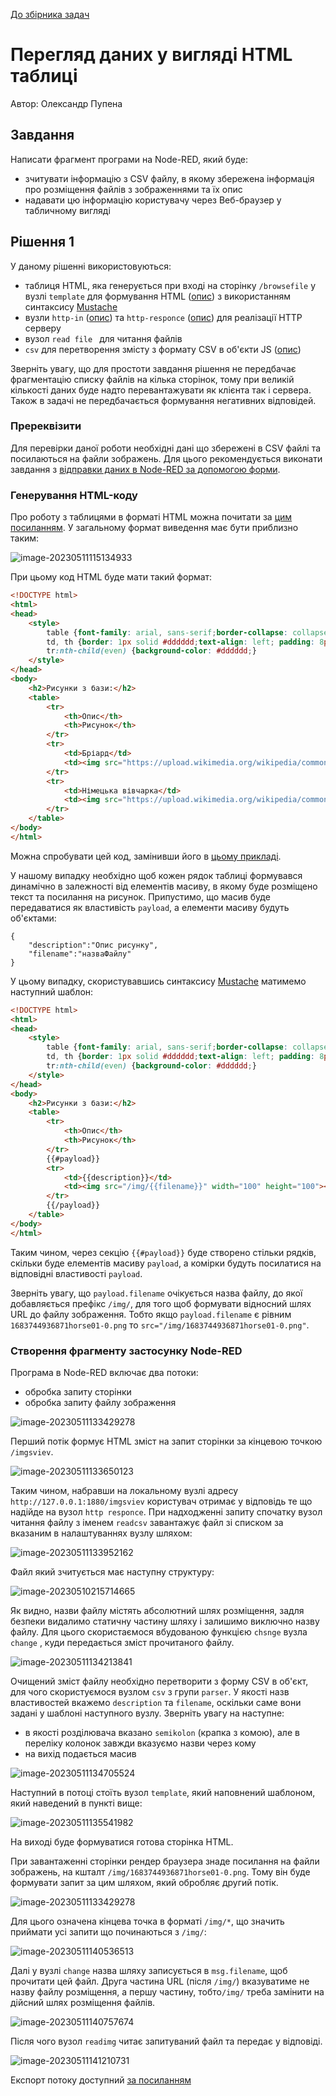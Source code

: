 [До збірника задач](README.md)

# Перегляд даних у вигляді HTML таблиці

Автор: Олександр Пупена

## Завдання

Написати фрагмент програми на Node-RED, який буде:

- зчитувати інформацію з CSV файлу, в якому збережена інформація про розміщення файлів з зображеннями та їх опис
- надавати цю інформацію користувачу через Веб-браузер у табличному вигляді 

## Рішення 1

У даному рішенні використовуються:

- таблиця HTML, яка генерується при вході на сторінку `/browsefile` у вузлі `template` для формування HTML ([опис](https://github.com/pupenasan/NodeREDGuidUKR/blob/master/base/1_4_1.md#template-%D1%88%D0%B0%D0%B1%D0%BB%D0%BE%D0%BD)) з використанням синтаксису [Mustache](https://github.com/pupenasan/NodeREDGuidUKR/blob/master/base/mustach.md)
- вузли `http-in` ([опис](https://github.com/pupenasan/NodeREDGuidUKR/blob/master/http/httpin.md)) та `http-responce` ([опис](https://github.com/pupenasan/NodeREDGuidUKR/blob/master/http/httpresponse.md)) для реалізації HTTP серверу 
- вузол `read file ` для читання файлів
- `csv` для перетворення змісту з формату CSV в об'єкти JS ([опис](https://github.com/pupenasan/NodeREDGuidUKR/blob/master/parsing/csv.md))

Зверніть увагу, що для простоти завдання рішення не передбачає фрагментацію списку файлів на кілька сторінок, тому при великій кількості даних буде надто перевантажувати як клієнта так і сервера. Також в задачі не передбачається формування негативних відповідей.

### Пререквізити

Для перевірки даної роботи необхідні дані що збережені в CSV файлі та посилаються на файли зображень. Для цього рекомендується виконати завдання з [відправки даних в Node-RED за допомогою форми](htmlform.md). 

### Генерування HTML-коду

Про роботу з таблицями в форматі HTML можна почитати за [цим посиланням](https://pupenasan.github.io/ProgIngContrSystems/%D0%94%D0%BE%D0%B2%D1%96%D0%B4%D0%BD%D0%B8%D0%BA%D0%B8/htmlcss/html_table.html). У загальному формат виведення має бути приблизно таким:

![image-20230511115134933](media/image-20230511115134933.png)

При цьому код HTML буде мати такий формат:

```html
<!DOCTYPE html>
<html>
<head>
	<style>
        table {font-family: arial, sans-serif;border-collapse: collapse;width: 100%;}
        td, th {border: 1px solid #dddddd;text-align: left; padding: 8px;}
        tr:nth-child(even) {background-color: #dddddd;}
    </style>
</head>
<body>
    <h2>Рисунки з бази:</h2>
    <table>
        <tr>
            <th>Опис</th>
            <th>Рисунок</th>
        </tr>
        <tr>
            <td>Бріард</td>
            <td><img src="https://upload.wikimedia.org/wikipedia/commons/6/60/Briard_fauve.JPG" width="100" height="100"></td>
        </tr>
        <tr>
            <td>Німецька вівчарка</td>
            <td><img src="https://upload.wikimedia.org/wikipedia/commons/4/4f/Berger_allemand_en_montagne.jpg" width="100" height="100"></td>
        </tr>
    </table>
</body>
</html>
```

Можна спробувати цей код, замінивши його в [цьому прикладі](https://www.w3schools.com/html/tryit.asp?filename=tryhtml_table_intro).

У нашому випадку необхідно щоб кожен рядок таблиці формувався динамічно в залежності від елементів масиву, в якому буде розміщено текст та посилання на рисунок. Припустимо, що масив буде передаватися як властивість `payload`, а елементи масиву будуть об'єктами:

```
{
	"description":"Опис рисунку",
	"filename":"назваФайлу"
}
```

У цьому випадку, скористувавшись синтаксису [Mustache](https://github.com/pupenasan/NodeREDGuidUKR/blob/master/base/mustach.md) матимемо наступний шаблон:     

```html
<!DOCTYPE html>
<html>
<head>
	<style>
        table {font-family: arial, sans-serif;border-collapse: collapse;width: 100%;}
        td, th {border: 1px solid #dddddd;text-align: left; padding: 8px;}
        tr:nth-child(even) {background-color: #dddddd;}
    </style>
</head>
<body>
    <h2>Рисунки з бази:</h2>    
	<table>
        <tr>
            <th>Опис</th>
            <th>Рисунок</th>
        </tr>
        {{#payload}}
        <tr>
            <td>{{description}}</td>
            <td><img src="/img/{{filename}}" width="100" height="100"></td>
        </tr>
        {{/payload}}
    </table>
</body>
</html>    
```

Таким чином, через секцію `{{#payload}}` буде створено стільки рядків, скільки буде елементів масиву `payload`, а комірки будуть посилатися на відповідні властивості `payload`. 

Зверніть увагу, що `payload.filename` очікується назва файлу, до якої добавляється префікс `/img/`, для того щоб формувати відносний шлях URL до файлу зображення. Тобто якщо  `payload.filename` є рівним `1683744936871horse01-0.png` то `src="/img/1683744936871horse01-0.png"`.

### Створення фрагменту застосунку Node-RED

Програма в Node-RED включає два потоки:

- обробка запиту сторінки
- обробка запиту файлу зображення

![image-20230511133429278](media/image-20230511133429278.png)

Перший потік формує HTML зміст на запит сторінки за кінцевою точкою `/imgsviev`. 

![image-20230511133650123](media/image-20230511133650123.png)

Таким чином, набравши на локальному вузлі адресу `http://127.0.0.1:1880/imgsviev` користувач отримає у відповідь те що надійде на вузол `http responce`. При надходженні запиту спочатку вузол читання файлу з іменем `readcsv` завантажує файл зі списком за вказаним в налаштуваннях вузлу шляхом: 

![image-20230511133952162](media/image-20230511133952162.png)

Файл який зчитується має наступну структуру: 

![image-20230510215714665](media/image-20230510215714665.png)

Як видно, назви файлу містять абсолютний шлях розміщення, задля безпеки видалимо статичну частину шляху і залишимо виключно назву файлу. Для цього скористаємося вбудованою функцією `chsnge` вузла  `change` , куди передається зміст прочитаного файлу.  

![image-20230511134213841](media/image-20230511134213841.png)

Очищений зміст файлу необхідно перетворити з форму CSV в об'єкт, для чого скористуємося вузлом `csv` з групи `parser`. У якості назв властивостей вкажемо `description` та `filename`, оскільки саме вони задані у шаблоні наступного вузлу. Зверніть увагу на наступне:

- в якості  розділювача вказано `semikolon` (крапка з комою), але в переліку колонок завжди вказуємо назви через кому
- на вихід подається масив

![image-20230511134705524](media/image-20230511134705524.png)

Наступний в потоці стоїть вузол `template`, який наповнений шаблоном, який наведений в пункті вище:

![image-20230511135541982](media/image-20230511135541982.png)

 На виході буде формуватися готова сторінка HTML.

 При завантаженні сторінки рендер браузера знаде посилання на файли зображень, на кшталт `/img/1683744936871horse01-0.png`. Тому він буде формувати запит за цим шляхом, який обробляє другий потік. 



![image-20230511133429278](media/image-20230511133429279.png)

Для цього означена кінцева точка в форматі `/img/*`, що значить приймати усі запити що починаються з `/img/`: 

![image-20230511140536513](media/image-20230511140536513.png)

Далі у вузлі `change` назва шляху записується в `msg.filename`, щоб прочитати цей файл. Друга частина URL (після `/img/`) вказуватиме не назву файлу розміщення, а першу частину, тобто`/img/` треба замінити на дійсний шлях розміщення файлів.  

![image-20230511140757674](media/image-20230511140757674.png)

Після чого вузол `readimg` читає запитуваний файл та передає у відповіді.

![image-20230511141210731](media/image-20230511141210731.png)

Експорт потоку доступний [за посиланням](htmltable.json)